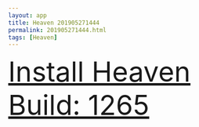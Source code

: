 ```yaml
---
layout: app
title: Heaven 201905271444
permalink: 201905271444.html
tags: [Heaven]
---
```

<div class="pure-g">
    <div class="pure-u-1-1" style="font-size: 4em">
        <a class="pure-button-primary" href="itms-services://?action=download-manifest&url=https%3A%2F%2Flitsungyisigono.github.io%2FTestScript%2Fmanifests%2F201905271444.plist"><i class="fa fa-download" aria-hidden="true"></i>Install Heaven Build: 1265</a>
    </div>
</div>